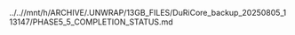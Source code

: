 ../..//mnt/h/ARCHIVE/.UNWRAP/13GB_FILES/DuRiCore_backup_20250805_113147/PHASE5_5_COMPLETION_STATUS.md
